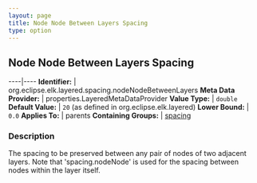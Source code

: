 ```yaml
---
layout: page
title: Node Node Between Layers Spacing
type: option
---
```

## Node Node Between Layers Spacing

----|----
**Identifier:** | org.eclipse.elk.layered.spacing.nodeNodeBetweenLayers
**Meta Data Provider:** | properties.LayeredMetaDataProvider
**Value Type:** | `double`
**Default Value:** | `20` (as defined in org.eclipse.elk.layered)
**Lower Bound:** | `0.0`
**Applies To:** | parents
**Containing Groups:** | [spacing](org-eclipse-elk-layered-spacing)


### Description
The spacing to be preserved between any pair of nodes of two adjacent layers. Note that 'spacing.nodeNode' is used for the spacing between nodes within the layer itself.

